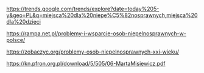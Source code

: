 https://trends.google.com/trends/explore?date=today%205-y&geo=PL&q=miejsca%20dla%20niepe%C5%82nosprawnych,miejsca%20dla%20dzieci

https://rampa.net.pl/problemy-i-wsparcie-osob-niepelnosprawnych-w-polsce/

https://zobaczyc.org/problemy-osob-niepelnosprawnych-xxi-wieku/

https://kn.pfron.org.pl/download/5/505/06-MartaMisiewicz.pdf
